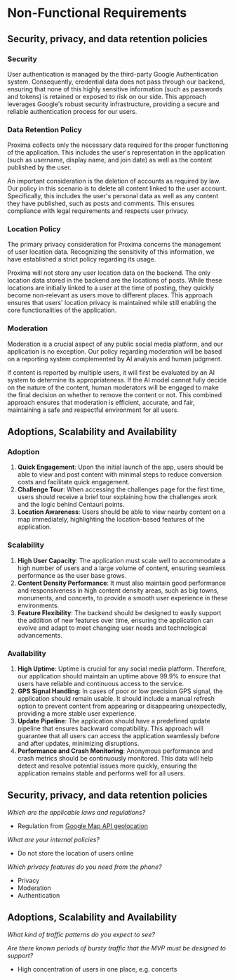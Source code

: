 # Non-Functional Requirements

## Security, privacy, and data retention policies

### Security

User authentication is managed by the third-party Google Authentication system. Consequently, credential data does not pass through our backend, ensuring that none of this highly sensitive information (such as passwords and tokens) is retained or exposed to risk on our side. This approach leverages Google's robust security infrastructure, providing a secure and reliable authentication process for our users.

### Data Retention Policy

Proxima collects only the necessary data required for the proper functioning of the application. This includes the user's representation in the application (such as username, display name, and join date) as well as the content published by the user.

An important consideration is the deletion of accounts as required by law. Our policy in this scenario is to delete all content linked to the user account. Specifically, this includes the user's personal data as well as any content they have published, such as posts and comments. This ensures compliance with legal requirements and respects user privacy.

### Location Policy

The primary privacy consideration for Proxima concerns the management of user location data. Recognizing the sensitivity of this information, we have established a strict policy regarding its usage.

Proxima will not store any user location data on the backend. The only location data stored in the backend are the locations of posts. While these locations are initially linked to a user at the time of posting, they quickly become non-relevant as users move to different places. This approach ensures that users' location privacy is maintained while still enabling the core functionalities of the application.

### Moderation

Moderation is a crucial aspect of any public social media platform, and our application is no exception. Our policy regarding moderation will be based on a reporting system complemented by AI analysis and human judgment.

If content is reported by multiple users, it will first be evaluated by an AI system to determine its appropriateness. If the AI model cannot fully decide on the nature of the content, human moderators will be engaged to make the final decision on whether to remove the content or not. This combined approach ensures that moderation is efficient, accurate, and fair, maintaining a safe and respectful environment for all users.


## Adoptions, Scalability and Availability

### Adoption

1. **Quick Engagement**: Upon the initial launch of the app, users should be able to view and post content with minimal steps to reduce conversion costs and facilitate quick engagement.
2. **Challenge Tour**: When accessing the challenges page for the first time, users should receive a brief tour explaining how the challenges work and the logic behind Centauri points.
3. **Location Awareness**: Users should be able to view nearby content on a map immediately, highlighting the location-based features of the application.

### Scalability

1. **High User Capacity**: The application must scale well to accommodate a high number of users and a large volume of content, ensuring seamless performance as the user base grows.
2. **Content Density Performance**: It must also maintain good performance and responsiveness in high content density areas, such as big towns, monuments, and concerts, to provide a smooth user experience in these environments.
3. **Feature Flexibility**: The backend should be designed to easily support the addition of new features over time, ensuring the application can evolve and adapt to meet changing user needs and technological advancements.

### Availability

1. **High Uptime**: Uptime is crucial for any social media platform. Therefore, our application should maintain an uptime above 99.9% to ensure that users have reliable and continuous access to the service.
2. **GPS Signal Handling**: In cases of poor or low precision GPS signal, the application should remain usable. It should include a manual refresh option to prevent content from appearing or disappearing unexpectedly, providing a more stable user experience.
3. **Update Pipeline**: The application should have a predefined update pipeline that ensures backward compatibility. This approach will guarantee that all users can access the application seamlessly before and after updates, minimizing disruptions.
4. **Performance and Crash Monitoring**: Anonymous performance and crash metrics should be continuously monitored. This data will help detect and resolve potential issues more quickly, ensuring the application remains stable and performs well for all users.


## Security, privacy, and data retention policies

*Which are the applicable laws and regulations?*
- Regulation from [Google Map API geolocation](https://developers.google.com/maps/documentation/geolocation/policies?hl=en)

*What are your internal policies?*
- Do not store the location of users online

*Which privacy features do you need from the phone?*

- Privacy
- Moderation
- Authentication

## Adoptions, Scalability and Availability

*What kind of traffic patterns do you expect to see?*

*Are there known periods of bursty traffic that the MVP must be designed to support?*

- High concentration of users in one place, e.g. concerts

